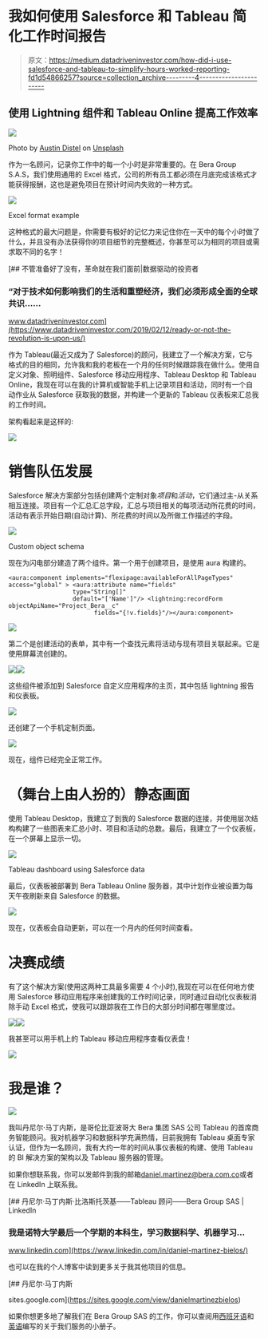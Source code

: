 # 我如何使用 Salesforce 和 Tableau 简化工作时间报告

> 原文：<https://medium.datadriveninvestor.com/how-did-i-use-salesforce-and-tableau-to-simplify-hours-worked-reporting-fd1d54866257?source=collection_archive---------4----------------------->

## 使用 Lightning 组件和 Tableau Online 提高工作效率

![](img/9cfd2e4477d480615e0a67ff48cd592b.png)

Photo by [Austin Distel](https://unsplash.com/@austindistel?utm_source=medium&utm_medium=referral) on [Unsplash](https://unsplash.com?utm_source=medium&utm_medium=referral)

作为一名顾问，记录你工作中的每一个小时是非常重要的。在 Bera Group S.A.S，我们使用通用的 Excel 格式，公司的所有员工都必须在月底完成该格式才能获得报酬，这也是避免项目在预计时间内失败的一种方式。

![](img/9b7d15153079ea731f4ca40a177691b9.png)

Excel format example

这种格式的最大问题是，你需要有极好的记忆力来记住你在一天中的每个小时做了什么，并且没有办法获得你的项目细节的完整概述，你甚至可以为相同的项目或需求取不同的名字！

[](https://www.datadriveninvestor.com/2019/02/12/ready-or-not-the-revolution-is-upon-us/) [## 不管准备好了没有，革命就在我们面前|数据驱动的投资者

### “对于技术如何影响我们的生活和重塑经济，我们必须形成全面的全球共识……

www.datadriveninvestor.com](https://www.datadriveninvestor.com/2019/02/12/ready-or-not-the-revolution-is-upon-us/) 

作为 Tableau(最近又成为了 Salesforce)的顾问，我建立了一个解决方案，它与格式的目的相同，允许我和我的老板在一个月的任何时候跟踪我在做什么。使用自定义对象、照明组件、Salesforce 移动应用程序、Tableau Desktop 和 Tableau Online，我现在可以在我的计算机或智能手机上记录项目和活动，同时有一个自动作业从 Salesforce 获取我的数据，并构建一个更新的 Tableau 仪表板来汇总我的工作时间。

架构看起来是这样的:

![](img/b9ef9b7f615aebee4071e4022164a580.png)

# 销售队伍发展

Salesforce 解决方案部分包括创建两个定制对象*项目*和*活动*，它们通过主-从关系相互连接。项目有一个汇总汇总字段，汇总与项目相关的每项活动所花费的时间，活动有表示开始日期(自动计算)、所花费的时间以及所做工作描述的字段。

![](img/25e6c521f585c1f62592744ea6ce64f0.png)

Custom object schema

现在为闪电部分建造了两个组件。第一个用于创建项目，是使用 aura 构建的。

```
<aura:component implements="flexipage:availableForAllPageTypes" access="global" > <aura:attribute name="fields"
                  type="String[]"
                  default="['Name']"/> <lightning:recordForm objectApiName="Project_Bera__c"
                        fields="{!v.fields}"/></aura:component>
```

![](img/af709169cdc03d45937885a8129433d9.png)

第二个是创建活动的表单，其中有一个查找元素将活动与现有项目关联起来。它是使用屏幕流创建的。

![](img/5d86c9a1473e8193d80b0e5ecde86cae.png)![](img/ffaec6685e6d06e3d233cff251d3bff9.png)

这些组件被添加到 Salesforce 自定义应用程序的主页，其中包括 lightning 报告和仪表板。

![](img/425d0d78398e5785238c36bba70c6590.png)

还创建了一个手机定制页面。

![](img/8ea7a83e19161ee202f7c5c87b622966.png)

现在，组件已经完全正常工作。

# （舞台上由人扮的）静态画面

使用 Tableau Desktop，我建立了到我的 Salesforce 数据的连接，并使用层次结构构建了一些图表来汇总小时、项目和活动的总数。最后，我建立了一个仪表板，在一个屏幕上显示一切。

![](img/35b3fece50a727cf0ae8f15882902a1d.png)

Tableau dashboard using Salesforce data

最后，仪表板被部署到 Bera Tableau Online 服务器，其中计划作业被设置为每天午夜刷新来自 Salesforce 的数据。

![](img/1acbcb16f81a7808b635ca29ad464926.png)

现在，仪表板会自动更新，可以在一个月内的任何时间查看。

# 决赛成绩

有了这个解决方案(使用这两种工具最多需要 4 个小时),我现在可以在任何地方使用 Salesforce 移动应用程序来创建我的工作时间记录，同时通过自动化仪表板消除手动 Excel 格式，使我可以跟踪我在工作日的大部分时间都在哪里度过。

![](img/188ef91292eb9f16030f379bacfafa36.png)![](img/aa9f0e6e06b86e37e4abd9de23eb096a.png)

我甚至可以用手机上的 Tableau 移动应用程序查看仪表盘！

![](img/4dd6e7372db33ce50c3d8d4323290e36.png)

# 我是谁？

![](img/8615db105dae74433869aa303710de7d.png)

我叫丹尼尔·马丁内斯，是哥伦比亚波哥大 Bera 集团 SAS 公司 Tableau 的首席商务智能顾问。我对机器学习和数据科学充满热情，目前我拥有 Tableau 桌面专家认证，但作为一名顾问，我有大约一年的时间从事仪表板的构建、使用 Tableau 的 BI 解决方案的架构以及 Tableau 服务器的管理。

如果你想联系我，你可以发邮件到我的邮箱[daniel.martinez@bera.com.co](mailto:daniel.martinez@bera.com.co)或者在 LinkedIn 上联系我。

[](https://www.linkedin.com/in/daniel-martinez-bielos/) [## 丹尼尔·马丁内斯·比洛斯托茨基——Tableau 顾问——Bera Group SAS | LinkedIn

### 我是诺特大学最后一个学期的本科生，学习数据科学、机器学习…

www.linkedin.com](https://www.linkedin.com/in/daniel-martinez-bielos/) 

也可以在我的个人博客中读到更多关于我其他项目的信息。

[](https://sites.google.com/view/danielmartinezbielos) [## 丹尼尔·马丁内斯

sites.google.com](https://sites.google.com/view/danielmartinezbielos) 

如果你想更多地了解我们在 Bera Group SAS 的工作，你可以查阅用[西班牙语](https://drive.google.com/file/d/11HaMRr_FdDf4_68SYCzaoS5j4-Ms7bOO/view?usp=sharing)和[英语](https://drive.google.com/file/d/1pMfel89Gqqgocfesm9PEyOxY0v8f66qX/view?usp=sharing)编写的关于我们服务的小册子。
